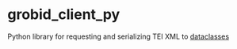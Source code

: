 # grobid_client_py
Python library for requesting and serializing TEI XML to [dataclasses](https://docs.python.org/3/library/dataclasses.html)
